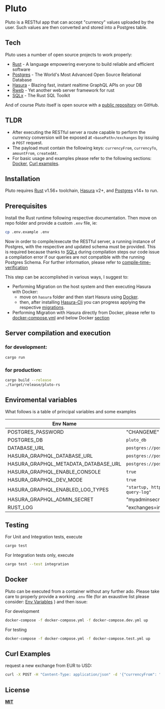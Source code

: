 # Pluto

Pluto is a RESTful app that can accept "currency" values uploaded by the user. Such values are then converted and stored into a Postgres table.

## Tech

Pluto uses a number of open source projects to work properly:

- [Rust] - A language empowering everyone to build reliable and efficient software
- [Postgres] - The World's Most Advanced Open Source Relational Database
- [Hasura] - Blazing fast, instant realtime GraphQL APIs on your DB
- [Rweb] - Yet another web server framework for rust
- [SQLx] - The Rust SQL Toolkit

And of course Pluto itself is open source with a [public repository][pluto] on GitHub.

## TLDR

- After executing the RESTful server a route capable to perform the currency conversion will be exposed at `<basePath>/exchanges` by issuing a `POST` request.
- The payload must contain the following keys: `currencyFrom`, `currencyTo`, `amountFrom`, `createdAt`.
- For basic usage and examples please refer to the following sections: [Docker](https://github.com/nidble/pluto-rs#docker), [Curl examples](https://github.com/nidble/pluto-rs#curl-examples).

## Installation

Pluto requires [Rust](https://www.rust-lang.org/) v1.56+ toolchain, [Hasura] v2+, and [Postgres] v14+ to run.

## Prerequisites

Install the Rust runtime following respective documentation. Then move on repo folder and provide a custom `.env` file, ie:
```sh
cp .env.example .env
```

Now in order to compile/execute the RESTful server, a running instance of Postgres, with the respective and updated schema must be provided.
This is required because thanks to [SQLx] during compilation steps our code issue a compilation error if our queries are not compatible with the running Postgres Schema. For further information, please refer to [compile-time-verification](https://github.com/launchbadge/sqlx#compile-time-verification)

This step can be accomplished in various ways, I suggest to:
- Performing Migration on the host system and then executing Hasura with Docker:
   * move on `hasura` folder and then start Hasura using [Docker](https://hasura.io/docs/latest/graphql/core/getting-started/docker-simple.html).
   * then, after installing [Hasura-Cli] you can progress applying the respective [migrations](https://hasura.io/docs/latest/graphql/core/hasura-cli/hasura_migrate.html).
- Performing Migration with Hasura directly from Docker, please refer to [docker-compose.yml](https://github.com/nidble/pluto-rs/blob/master/docker-compose.yml) and below Docker [section](https://github.com/nidble/pluto-rs#docker)

## Server compilation and execution
### for development:
```sh
cargo run
```

### for production:
```sh
cargo build --release
./target/release/pluto-rs
```

## Enviromental variables

What follows is a table of principal variables and some examples

| Env Name | Example |
| ------ | ------ |
| POSTGRES_PASSWORD | "CHANGEME"|
| POSTGRES_DB | `pluto_db`|
| DATABASE_URL | `postgres://postgres:pass@localhost:5432/pluto_db` |
| HASURA_GRAPHQL_DATABASE_URL | `postgres://postgres:pass@localhost:5432/pluto_db` |
| HASURA_GRAPHQL_METADATA_DATABASE_URL | `postgres://postgres:pass@localhost:5432/pluto_db` |
| HASURA_GRAPHQL_ENABLE_CONSOLE | `true` |
| HASURA_GRAPHQL_DEV_MODE | `true` |
| HASURA_GRAPHQL_ENABLED_LOG_TYPES | `"startup, http-log, webhook-log, websocket-log, query-log"`|
| HASURA_GRAPHQL_ADMIN_SECRET | "myadminsecretkey"|
| RUST_LOG | "exchanges=info"|

## Testing

For Unit and Integration tests, execute

```sh
cargo test

```

For Integration tests only, execute

```sh
cargo test --test integration

```

## Docker

Pluto can be executed from a container without any further ado.
Please take care to properly provide a working `.env` file (for an exaustive list please consider: [Env Variables](https://github.com/nidble/pluto#envriomental-variables) ) and then issue:

For development
```sh
docker-compose -f docker-compose.yml -f docker-compose.dev.yml up
```

For testing
```sh
docker-compose -f docker-compose.yml -f docker-compose.test.yml up
```

## Curl Examples
request a new exchange from EUR to USD:
```sh
curl -X POST -H "Content-Type: application/json" -d '{"currencyFrom": "EUR", "currencyTo": "USD", "amount": 123}' http://localhost:3030/exchanges

```

## License

[**MIT**](https://github.com/nidble/pluto-rs/blob/master/LICENSE)

[//]: # (These are reference links used in the body of this note and get stripped out when the markdown processor does its job. There is no need to format nicely because it shouldn't be seen. Thanks SO - http://stackoverflow.com/questions/4823468/store-comments-in-markdown-syntax)

   [Pluto]: <https://github.com/nidble/pluto-rs>
   [Rust]: <https://www.rust-lang.org>
   [Postgres]: <https://www.postgresql.org>
   [Hasura]: <https://github.com/hasura/graphql-engine>
   [Hasura-Cli]: <https://hasura.io/docs/latest/graphql/core/hasura-cli/index.html>
   [SQLx]: <https://github.com/launchbadge/sqlx>
   [Rweb]: <https://github.com/kdy1/rweb>
